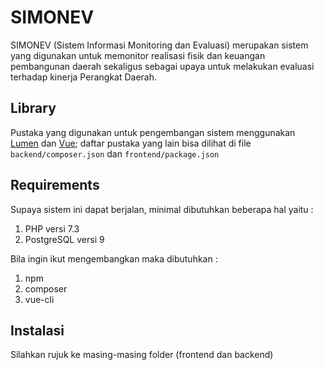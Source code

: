 # SIMONEV
SIMONEV (Sistem Informasi Monitoring dan Evaluasi) merupakan sistem yang digunakan untuk memonitor realisasi fisik dan keuangan pembangunan daerah sekaligus sebagai upaya untuk melakukan evaluasi terhadap kinerja Perangkat Daerah.
## Library 
Pustaka yang digunakan untuk pengembangan sistem menggunakan [Lumen](https://lumen.laravel.com) dan [Vue](https://vuejs.org); daftar pustaka yang lain bisa dilihat di file `backend/composer.json` dan `frontend/package.json`
## Requirements
Supaya sistem ini dapat berjalan, minimal dibutuhkan beberapa hal yaitu :
1. PHP versi 7.3 
2. PostgreSQL versi 9

Bila ingin ikut mengembangkan maka dibutuhkan :
1. npm
2. composer
3. vue-cli
## Instalasi
Silahkan rujuk ke masing-masing folder (frontend dan backend)
